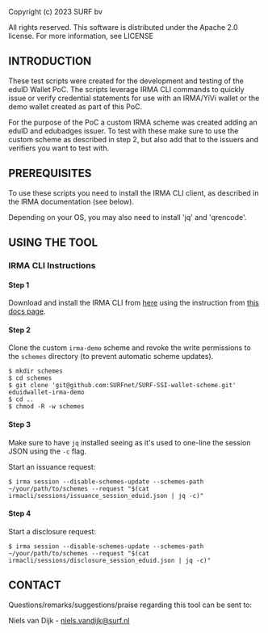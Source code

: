 
Copyright (c) 2023 SURF bv

All rights reserved. This software is distributed under the Apache 2.0 license. For more information, see LICENSE

## INTRODUCTION

These test scripts were created for the development and testing of the eduID Wallet PoC. The scripts leverage IRMA CLI commands to quickly issue or verify credential statements for use with an IRMA/YiVi wallet or the demo wallet created as part of this PoC.

For the purpose of the PoC a custom IRMA scheme was created adding an eduID and edubadges issuer. To test with these make sure to use the custom scheme as described in step 2, but also add that to the issuers and verifiers you want to test with.  

## PREREQUISITES
To use these scripts you need to install the IRMA CLI client, as described in the IRMA documentation (see below).

Depending on your OS, you may also need to install 'jq' and 'qrencode'.

## USING THE TOOL

### IRMA CLI Instructions

#### Step 1

Download and install the IRMA CLI
from [here](https://gitlab.science.ru.nl/irma/github-mirrors/irmago/-/jobs/artifacts/master/download?job=binaries)
using the instruction from [this docs page](https://irma.app/docs/irma-cli/).

#### Step 2

Clone the custom `irma-demo` scheme and revoke the write permissions to the `schemes` directory (to prevent automatic scheme updates).

```shell
$ mkdir schemes
$ cd schemes
$ git clone 'git@github.com:SURFnet/SURF-SSI-wallet-scheme.git' eduidwallet-irma-demo
$ cd ..
$ chmod -R -w schemes
```

#### Step 3

Make sure to have `jq` installed seeing as it's used to one-line the session JSON using the `-c` flag.

Start an issuance request:

```shell
$ irma session --disable-schemes-update --schemes-path ~/your/path/to/schemes --request "$(cat irmacli/sessions/issuance_session_eduid.json | jq -c)"
```

#### Step 4

Start a disclosure request:

```shell
$ irma session --disable-schemes-update --schemes-path ~/your/path/to/schemes --request "$(cat irmacli/sessions/disclosure_session_eduid.json | jq -c)"
```



## CONTACT

Questions/remarks/suggestions/praise regarding this tool can be sent to:

Niels van Dijk  - <niels.vandijk@surf.nl>

